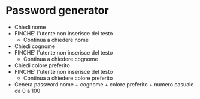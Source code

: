 # Password generator

- Chiedi nome
- FINCHE' l'utente non inserisce del testo
    - Continua a chiedere nome
- Chiedi cognome
- FINCHE' l'utente non inserisce del testo
    - Continua a chiedere cognome
- Chiedi colore preferito
- FINCHE' l'utente non inserisce del testo
    - Continua a chiedere colore preferito
- Genera password nome + cognome + colore preferito + numero casuale da 0 a 100